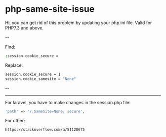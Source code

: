 # php-same-site-issue

Hi, you can get rid of this problem by updating your php.ini file. Valid for PHP7.3 and above.

--

Find:
```bash
;session.cookie_secure =
```

Replace:
```bash
session.cookie_secure = 1
session.cookie_samesite = "None"
```
--

---

For laravel, you have to make changes in the session.php file:

```bash  
'path' => '/;SameSite=None; secure', 
```

For other:

```bash
https://stackoverflow.com/a/51128675
```
